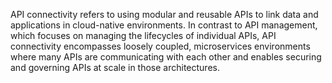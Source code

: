 API connectivity refers to using modular and reusable APIs to link data and applications in cloud-native environments. In contrast to API management, which focuses on managing the lifecycles of individual APIs, API connectivity encompasses loosely coupled, microservices environments where many APIs are communicating with each other and enables securing and governing APIs at scale in those architectures.